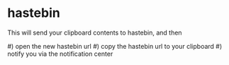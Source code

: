 hastebin
================

This will send your clipboard contents to hastebin, and then 

#) open the new hastebin url
#) copy the hastebin url to your clipboard
#) notify you via the notification center
